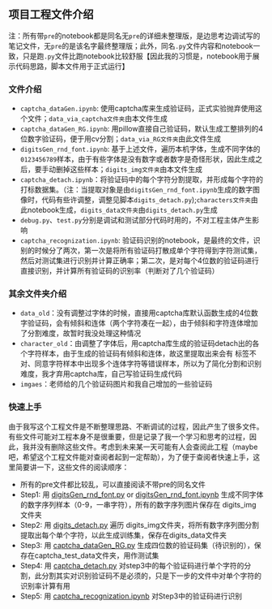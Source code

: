 ## 项目工程文件介绍

注：所有带`pre`的notebook都是同名无`pre`的详细未整理版，是边思考边调试写的笔记文件，无`pre`的是该名字最终整理版；此外，同名`.py`文件内容和notebook一致，只是跑`.py`文件比跑notebook比较舒服【因此我的习惯是，notebook用于展示代码思路，脚本文件用于正式运行】

### 文件介绍

+ `captcha_dataGen.ipynb`: 使用captcha库来生成验证码，正式实验抛弃使用这个文件；`data_via_captcha文件夹`由本文件生成
+ `captcha_dataGen_RG.ipynb`: 用pillow直接自己验证码，默认生成工整排列的4位数字验证码，便于用cv分割；`data_via_RG文件夹`由此文件生成
+ `digitsGen_rnd_font.ipynb`: 基于上述文件，遍历本机字体，生成不同字体的`0123456789`样本，由于有些字体是没有数字或者数字是奇怪形状，因此生成之后，要手动删掉这些样本；`digits_img文件夹`由本文件生成
+ `captcha_detach.ipynb`：将验证码中的每个字符分割提取，并形成每个字符的打标数据集。（注：当提取对象是由`digitsGen_rnd_font.ipynb`生成的数字图像时，代码有些许调整，调整见脚本`digits_detach.py`);`characters文件夹`由此notebook生成，`digits_data文件夹`由`digits_detach.py`生成
+ `debug.py`、`test.py`分别是调试和测试部分代码时用的，不对工程主体产生影响
+ `captcha_recognization.ipynb`: 验证码识别的notebook，是最终的文件，识别的时候分了两次，第一次是将所有验证码打散成单个字符得到字符测试集，然后对测试集进行识别并计算正确率；第二次，是对每个4位数的验证码进行直接识别，并计算所有验证码的识别率（判断对了几个验证码）



### 其余文件夹介绍

+ `data_old`：没有调整过字体的时候，直接用captcha库默认函数生成的4位数字验证码，会有倾斜和连体（两个字符凑在一起），由于倾斜和字符连体增加了分割难度，故暂时我没处理这种情况
+ `character_old`：由调整了字体后，用captcha库生成的验证码detach出的各个字符样本，由于生成的验证码有倾斜和连体，故这里提取出来会有 标签不对、同意字符样本中出现多个连体字符等错误样本，所以为了简化分割和识别难度，我才弃用captcha库，自己写验证码生成代码
+ `imgaes`：老师给的几个验证码图片和我自己增加的一些验证码

###  快速上手

由于我写这个工程文件是不断整理思路、不断调试的过程，因此产生了很多文件。有些文件可能对工程本身不是很重要，但是记录了我一个学习和思考的过程，因此，我并没有删除这些文件。考虑到未来某一天可能有人会查阅此工程（maybe吧，希望这个工程文件能对查阅者起到一定帮助），为了便于查阅者快速上手，这里简要讲一下，这些文件的阅读顺序：

+ 所有的pre文件都比较乱，可以直接阅读不带pre的同名文件
+ Step1: 用 [digitsGen_rnd_font.py](./digitsGen_rnd_font.py) or [digitsGen_rnd_font.ipynb](./digitsGen_rnd_font.ipynb) 生成不同字体的数字序列样本（0-9，一串字符），所有的数字序列图片保存在 digits_img 文件夹
+ Step2: 用 [digits_detach.py](./digits_detach.py) 遍历 digits_img文件夹，将所有数字序列图分割提取出每个单个字符，以此生成训练集，保存在digits_data文件夹
+ Step3: 用 [captcha_dataGen_RG.py](./captcha_dataGen_RG.py) 生成四位数的验证码集（待识别的），保存在captcha_test_data文件夹，用作测试集
+ Step4: 用 [captcha_detach.py](./captcha_detach.py) 对step3中的每个验证码进行单个字符的分割，此分割其实对识别验证码不是必须的，只是下一步的文件中对单个字符的识别率计算有用
+ Step5: 用 [captcha_recognization.ipynb](./captcha_recognization.ipynb) 对Step3中的验证码进行识别

